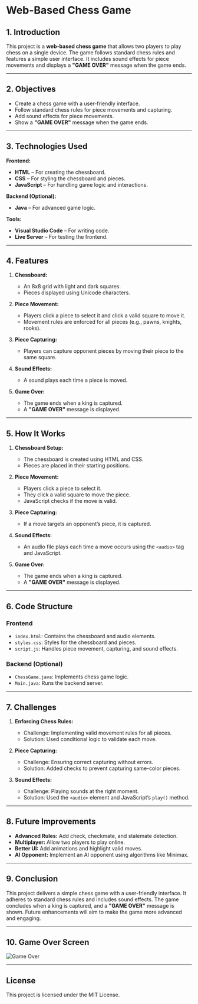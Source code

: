 # Web-Based Chess Game

## 1. Introduction
This project is a **web-based chess game** that allows two players to play chess on a single device. The game follows standard chess rules and features a simple user interface. It includes sound effects for piece movements and displays a **"GAME OVER"** message when the game ends.

---

## 2. Objectives
- Create a chess game with a user-friendly interface.
- Follow standard chess rules for piece movements and capturing.
- Add sound effects for piece movements.
- Show a **"GAME OVER"** message when the game ends.

---

## 3. Technologies Used

**Frontend:**
- **HTML** – For creating the chessboard.
- **CSS** – For styling the chessboard and pieces.
- **JavaScript** – For handling game logic and interactions.

**Backend (Optional):**
- **Java** – For advanced game logic.

**Tools:**
- **Visual Studio Code** – For writing code.
- **Live Server** – For testing the frontend.

---

## 4. Features

1. **Chessboard:**
   - An 8x8 grid with light and dark squares.
   - Pieces displayed using Unicode characters.

2. **Piece Movement:**
   - Players click a piece to select it and click a valid square to move it.
   - Movement rules are enforced for all pieces (e.g., pawns, knights, rooks).

3. **Piece Capturing:**
   - Players can capture opponent pieces by moving their piece to the same square.

4. **Sound Effects:**
   - A sound plays each time a piece is moved.

5. **Game Over:**
   - The game ends when a king is captured.
   - A **"GAME OVER"** message is displayed.

---

## 5. How It Works

1. **Chessboard Setup:**
   - The chessboard is created using HTML and CSS.
   - Pieces are placed in their starting positions.

2. **Piece Movement:**
   - Players click a piece to select it.
   - They click a valid square to move the piece.
   - JavaScript checks if the move is valid.

3. **Piece Capturing:**
   - If a move targets an opponent’s piece, it is captured.

4. **Sound Effects:**
   - An audio file plays each time a move occurs using the `<audio>` tag and JavaScript.

5. **Game Over:**
   - The game ends when a king is captured.
   - A **"GAME OVER"** message is displayed.

---

## 6. Code Structure

### Frontend
- `index.html`: Contains the chessboard and audio elements.
- `styles.css`: Styles for the chessboard and pieces.
- `script.js`: Handles piece movement, capturing, and sound effects.

### Backend (Optional)
- `ChessGame.java`: Implements chess game logic.
- `Main.java`: Runs the backend server.

---

## 7. Challenges

1. **Enforcing Chess Rules:**
   - Challenge: Implementing valid movement rules for all pieces.
   - Solution: Used conditional logic to validate each move.

2. **Piece Capturing:**
   - Challenge: Ensuring correct capturing without errors.
   - Solution: Added checks to prevent capturing same-color pieces.

3. **Sound Effects:**
   - Challenge: Playing sounds at the right moment.
   - Solution: Used the `<audio>` element and JavaScript’s `play()` method.

---

## 8. Future Improvements

- **Advanced Rules:** Add check, checkmate, and stalemate detection.
- **Multiplayer:** Allow two players to play online.
- **Better UI:** Add animations and highlight valid moves.
- **AI Opponent:** Implement an AI opponent using algorithms like Minimax.

---

## 9. Conclusion

This project delivers a simple chess game with a user-friendly interface. It adheres to standard chess rules and includes sound effects. The game concludes when a king is captured, and a **"GAME OVER"** message is shown. Future enhancements will aim to make the game more advanced and engaging.

---

## 10. Game Over Screen

![Game Over](https://via.placeholder.com/400x200)

---

## License
This project is licensed under the MIT License.
